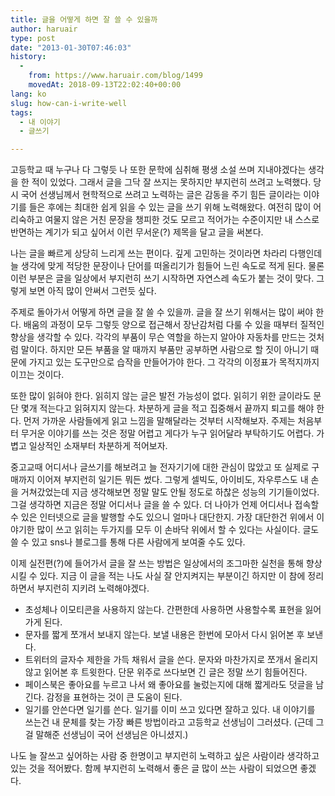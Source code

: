 ```yaml
---
title: 글을 어떻게 하면 잘 쓸 수 있을까
author: haruair
type: post
date: "2013-01-30T07:46:03"
history:
  - 
    from: https://www.haruair.com/blog/1499
    movedAt: 2018-09-13T22:02:40+00:00
lang: ko
slug: how-can-i-write-well
tags:
  - 내 이야기
  - 글쓰기

---
```

고등학교 때 누구나 다 그렇듯 나 또한 문학에 심취해 평생 소설 쓰며 지내야겠다는 생각을 한 적이 있었다. 그래서 글을 그닥 잘 쓰지는 못하지만 부지런히 쓰려고 노력했다. 당시 국어 선생님께서 현학적으로 쓰려고 노력하는 글은 감동을 주기 힘든 글이라는 이야기를 들은 후에는 최대한 쉽게 읽을 수 있는 글을 쓰기 위해 노력해왔다. 여전히 많이 어리숙하고 여물지 않은 거친 문장을 챙피한 것도 모르고 적어가는 수준이지만 내 스스로 반면하는 계기가 되고 싶어서 이런 무서운(?) 제목을 달고 글을 써본다.

나는 글을 빠르게 상당히 느리게 쓰는 편이다. 깊게 고민하는 것이라면 차라리 다행인데 늘 생각에 맞게 적당한 문장이나 단어를 떠올리기가 힘들어 느린 속도로 적게 된다. 물론 이런 부분은 글을 일상에서 부지런히 쓰기 시작하면 자연스레 속도가 붙는 것이 맞다. 그렇게 보면 아직 많이 안써서 그런듯 싶다.

주제로 돌아가서 어떻게 하면 글을 잘 쓸 수 있을까. 글을 잘 쓰기 위해서는 많이 써야 한다. 배움의 과정이 모두 그렇듯 양으로 접근해서 장난감처럼 다룰 수 있을 때부터 질적인 향상을 생각할 수 있다. 각각의 부품이 무슨 역할을 하는지 알아야 자동차를 만드는 것처럼 말이다. 하지만 모든 부품을 알 때까지 부품만 공부하면 사람으로 할 짓이 아니기 때문에 가지고 있는 도구만으로 습작을 만들어가야 한다. 그 각각의 이정표가 목적지까지 이끄는 것이다.

또한 많이 읽혀야 한다. 읽히지 않는 글은 발전 가능성이 없다. 읽히기 위한 글이라도 문단 몇개 적는다고 읽혀지지 않는다. 차분하게 글을 적고 집중해서 끝까지 퇴고를 해야 한다. 먼저 가까운 사람들에게 읽고 느낌을 말해달라는 것부터 시작해보자. 주제는 처음부터 무거운 이야기를 쓰는 것은 정말 어렵고 게다가 누구 읽어달라 부탁하기도 어렵다. 가볍고 일상적인 소재부터 차분하게 적어보자.

중고교때 어디서나 글쓰기를 해보려고 늘 전자기기에 대한 관심이 많았고 또 실제로 구매까지 이어져 부지런히 일기든 뭐든 썼다. 그렇게 셀빅도, 아이비도, 자우루스도 내 손을 거쳐갔었는데 지금 생각해보면 정말 말도 안될 정도로 하찮은 성능의 기기들이었다. 그걸 생각하면 지금은 정말 어디서나 글을 쓸 수 있다. 더 나아가 언제 어디서나 접속할 수 있은 인터넷으로 글을 발행할 수도 있으니 얼마나 대단한지. 가장 대단한건 위에서 이야기한 많이 쓰고 읽히는 두가지를 모두 이 손바닥 위에서 할 수 있다는 사실이다. 글도 쓸 수 있고 sns나 블로그를 통해 다른 사람에게 보여줄 수도 있다.

이제 실전편(?)에 들어가서 글을 잘 쓰는 방법은 일상에서의 조그마한 실천을 통해 향상시킬 수 있다. 지금 이 글을 적는 나도 사실 잘 안지켜지는 부분이긴 하지만 이 참에 정리하면서 부지런히 지키려 노력해야겠다.

  * 초성체나 이모티콘을 사용하지 않는다. 간편한데 사용하면 사용할수록 표현을 잃어가게 된다.
  * 문자를 짧게 쪼개서 보내지 않는다. 보낼 내용은 한번에 모아서 다시 읽어본 후 보낸다.
  * 트위터의 글자수 제한을 가득 채워서 글을 쓴다. 문자와 마찬가지로 쪼개서 올리지 않고 읽어본 후 트윗한다. 단문 위주로 쓰다보면 긴 글은 정말 쓰기 힘들어진다.
  * 페이스북은 좋아요를 누르고 나서 왜 좋아요를 눌렀는지에 대해 짧게라도 덧글을 남긴다. 감정을 표현하는 것이 큰 도움이 된다.
  * 일기를 안쓴다면 일기를 쓴다. 일기를 이미 쓰고 있다면 잘하고 있다. 내 이야기를 쓰는건 내 문체를 찾는 가장 빠른 방법이라고 고등학교 선생님이 그러셨다. (근데 그걸 말해준 선생님이 국어 선생님은 아니셨지.)

나도 늘 잘쓰고 싶어하는 사람 중 한명이고 부지런히 노력하고 싶은 사람이라 생각하고 있는 것을 적어봤다. 함께 부지런히 노력해서 좋은 글 많이 쓰는 사람이 되었으면 좋겠다.